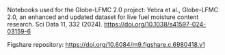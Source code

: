 Notebooks used for the Globe-LFMC 2.0 project:
Yebra et al., Globe-LFMC 2.0, an enhanced and updated dataset for live fuel moisture content research. Sci Data 11, 332 (2024). https://doi.org/10.1038/s41597-024-03159-6

Figshare repository: https://doi.org/10.6084/m9.figshare.c.6980418.v1

